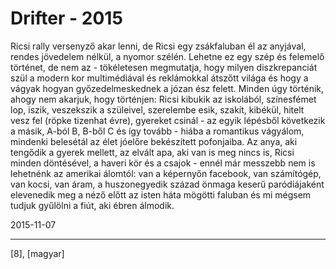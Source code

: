 # Drifter - 2015

Ricsi rally versenyző akar lenni, de Ricsi egy zsákfaluban él az anyjával, rendes jövedelem nélkül, a nyomor szélén. Lehetne ez egy szép és felemelő történet, de nem az - tökéletesen megmutatja, hogy milyen diszkrepanciát szül a modern kor multimédiával és reklámokkal átszőtt világa és hogy a vágyak hogyan győzedelmeskednek a józan ész felett. Minden úgy történik, ahogy nem akarjuk, hogy történjen: Ricsi kibukik az iskolából, színesfémet lop, iszik, veszekszik a szüleivel, szerelembe esik, szakít, kibékül, hitelt vesz fel (röpke tizenhat évre), gyereket csinál - az egyik lépésből következik a másik, A-ból B, B-ből C és így tovább - hiába a romantikus vágyálom, mindenki belesétál az élet jóelőre bekészített pofonjaiba. Az anya, aki tengődik a gyerek mellett, az elvált apa, aki van is meg nincs is, Ricsi minden döntésével, a haveri kör és a csajok - ennél már messzebb nem is lehetnénk az amerikai álomtól: van a képernyőn facebook, van számítógép, van kocsi, van áram, a huszonegyedik század önmaga keserű paródiájaként elevenedik meg a néző előtt az isten háta mögötti faluban és mi mégsem tudjuk gyűlölni a fiút, aki ébren álmodik.

2015-11-07 

----

[8], [magyar]
